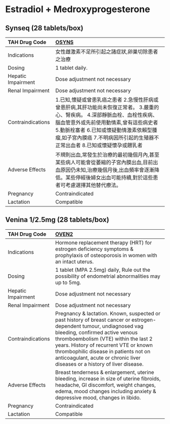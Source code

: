 # Estradiol + Medroxyprogesterone

## Synseq (28 tablets/box)

| TAH Drug Code      | [**OSYNS**](https://www.tahsda.org.tw/drugs/hissearch.php?drug_code=OSYNS)                                                                                                                                                                                                                    |
|:-------------------|:----------------------------------------------------------------------------------------------------------------------------------------------------------------------------------------------------------------------------------------------------------------------------------------------|
| Indications        | 女性雌激素不足所引起之諸症狀,卵巢切除患者之治療                                                                                                                                                                                                                                               |
| Dosing             | 1 tablet daily.                                                                                                                                                                                                                                                                               |
| Hepatic Impairment | Dose adjustment not necessary                                                                                                                                                                                                                                                                 |
| Renal Impairment   | Dose adjustment not necessary                                                                                                                                                                                                                                                                 |
| Contraindications  | 1.已知,懷疑或曾患乳癌之患者 2.急慢性肝病或曾患肝病,其肝功能尚未恢復正常者。 3.嚴重的心、腎疾病。 4.深部靜脈血栓、血栓性疾病、腦血管意外或先前使用動情素,曾有這些病史者 5.動脈栓塞者 6.已知或懷疑動情激素依賴型腫瘤,如子宮內膜癌 7.不明病因所引起的生殖器不正常出血者 8.已知或懷疑懷孕或餵乳者 |
| Adverse Effects    | 不規則出血,常發生於治療的最初幾個月內,甚至某些病人可能會從萎縮的子宮內膜出血,目前出血原因仍未知,治療幾個月後,出血頻率會逐漸降低。某些停經後婦女出血可能持續,對於這些患者可考慮選擇其他替代療法。                                                                                              |
| Pregnancy          | Contraindicated                                                                                                                                                                                                                                                                               |
| Lactation          | Compatible                                                                                                                                                                                                                                                                                    |

## Venina 1/2.5mg (28 tablets/box)

| TAH Drug Code      | [**OVEN2**](https://www.tahsda.org.tw/drugs/hissearch.php?drug_code=OVEN2)                                                                                                                                                                                                                                                                                       |
|:-------------------|:-----------------------------------------------------------------------------------------------------------------------------------------------------------------------------------------------------------------------------------------------------------------------------------------------------------------------------------------------------------------|
| Indications        | Hormone replacement therapy (HRT) for estrogen deficiency symptoms & prophylaxis of osteoporosis in women with an intact uterus.                                                                                                                                                                                                                                 |
| Dosing             | 1 tablet (MPA 2.5mg) daily, Rule out the possibility of endometrial abnormalities may up to 5mg.                                                                                                                                                                                                                                                                 |
| Hepatic Impairment | Dose adjustment not necessary                                                                                                                                                                                                                                                                                                                                    |
| Renal Impairment   | Dose adjustment not necessary                                                                                                                                                                                                                                                                                                                                    |
| Contraindications  | Pregnancy & lactation. Known, suspected or past history of breast cancer or estrogen-dependent tumour, undiagnosed vag bleeding, confirmed active venous thromboembolism (VTE) within the last 2 years. History of recurrent VTE or known thrombophilic disease in patients not on anticoagulant, acute or chronic liver diseases or a history of liver disease. |
| Adverse Effects    | Breast tenderness & enlargement, uterine bleeding, increase in size of uterine fibroids, headache, GI discomfort, weight changes, edema, mood changes including anxiety & depressive mood, changes in libido.                                                                                                                                                    |
| Pregnancy          | Contraindicated                                                                                                                                                                                                                                                                                                                                                  |
| Lactation          | Compatible                                                                                                                                                                                                                                                                                                                                                       |

